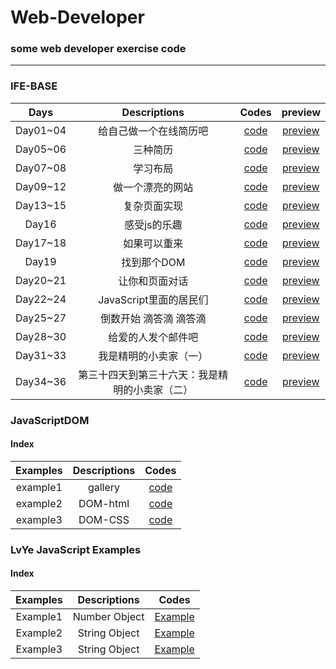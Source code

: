 # Web-Developer
### some web developer exercise code
***
### IFE-BASE
| Days | Descriptions | Codes | preview |
|:------:|:--------------:|:-------:|:----------:|
| Day01~04| 给自己做一个在线简历吧 | [code](./IFE_BASE/Day01_04)| [preview](https://keviness.github.io/Web-Developer/IFE_BASE/Day01_04/resume.html)|
| Day05~06| 三种简历|  [code](./IFE_BASE/Day05_06) | [preview](https://keviness.top/Web-Developer/IFE_BASE/Day05_06/resume.html)|
| Day07~08| 学习布局|  [code](./IFE_BASE/Day07_08) |  [preview](https://keviness.top/Web-Developer/IFE_BASE/Day07_08/display.html)|
| Day09~12| 做一个漂亮的网站| [code](./IFE_BASE/Day09_12)| [preview](https://keviness.top/Web-Developer/IFE_BASE/Day09_12/index_twocols.html) |
| Day13~15| 复杂页面实现 | [code](./IFE_BASE/Day13_15) |[preview](https://keviness.top/Web-Developer/IFE_BASE/Day01_04/index.html) |
| Day16 | 感受js的乐趣 |[code](./IFE_BASE/Day16) | [preview](https://keviness.top/Web-Developer/IFE_BASE/Day16/text1.html)|
| Day17~18| 如果可以重来 |[code](./IFE_BASE/Day17_18) | [preview](https://keviness.top/Web-Developer/IFE_BASE/Day17_18/text1/text1.html)|
| Day19  |  找到那个DOM |[code](./IFE_BASE/Day19) |[preview](https://keviness.top/Web-Developer/IFE_BASE/Day19/text1.html) |
| Day20~21 | 让你和页面对话 |[code](./IFE_BASE/Day20_21) | [preview](https://keviness.top/Web-Developer/IFE_BASE/Day20_21/text6.html)|
| Day22~24 | JavaScript里面的居民们| [code](./IFE_BASE/Day22_24)| [preview](https://keviness.top/Web-Developer/IFE_BASE/Day22_24/test2.html)|
| Day25~27 | 倒数开始 滴答滴 滴答滴 | [code](./IFE_BASE/Day25_27)| [preview](https://keviness.top/Web-Developer/IFE_BASE/Day25_27/test3.html)|
| Day28~30 | 给爱的人发个邮件吧    |[code](./IFE_BASE/Day28_30)|[preview](https://keviness.top/Web-Developer/IFE_BASE/Day28_30/task4.html)|
| Day31~33 | 我是精明的小卖家（一）|[code](./IFE_BASE/Day31_33)|[preview](https://keviness.top/Web-Developer/IFE_BASE/Day31_33/task3/task3.html)|
| Day34~36 |第三十四天到第三十六天：我是精明的小卖家（二）|[code](./IFE_BASE/Day34_36)|[preview](https://keviness.top/Web-Developer/IFE_BASE/Day31_33/task1.html)|

### JavaScriptDOM 
#### Index
| Examples | Descriptions | Codes |
|:----------------:|:--------------:|:-------:|
| example1| gallery | [code](./JavaScriptDOM/example1_gallery)  |
| example2| DOM-html| [code](./JavaScriptDOM/example2_avtiveCreate) |
| example3| DOM-CSS | [code](./JavaScriptDOM/example3_cartoon)|

### LvYe JavaScript Examples
#### Index
| Examples | Descriptions | Codes |
|:--------:|:------------:|:-----:|
| Example1 | Number Object | [Example](./JavaScript/Lvye_JavaScript/example1.html) |
| Example2 | String Object | [Example](./JavaScript/Lvye_JavaScript/example2.html) |
| Example3 | String Object | [Example](./JavaScript/Lvye_JavaScript/example3.html) |